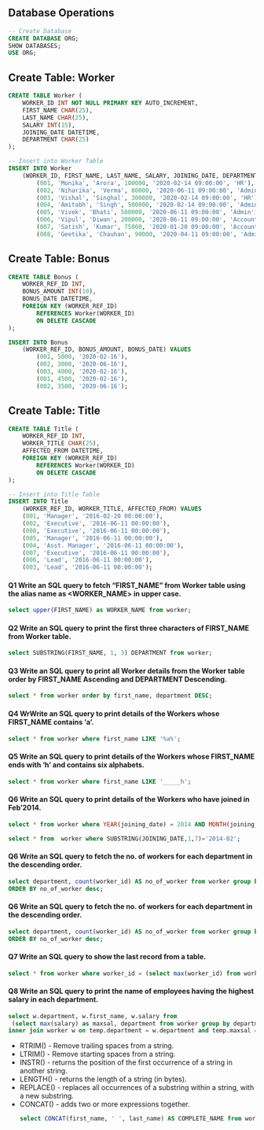 ## Database Operations

```sql
-- Create Database
CREATE DATABASE ORG;
SHOW DATABASES;
USE ORG;
```

## Create Table: Worker 

```sql
CREATE TABLE Worker (
    WORKER_ID INT NOT NULL PRIMARY KEY AUTO_INCREMENT,
    FIRST_NAME CHAR(25),
    LAST_NAME CHAR(25),
    SALARY INT(15),
    JOINING_DATE DATETIME,
    DEPARTMENT CHAR(25)
);

-- Insert into Worker Table
INSERT INTO Worker
    (WORKER_ID, FIRST_NAME, LAST_NAME, SALARY, JOINING_DATE, DEPARTMENT) VALUES
        (001, 'Monika', 'Arora', 100000, '2020-02-14 09:00:00', 'HR'),
        (002, 'Niharika', 'Verma', 80000, '2020-06-11 09:00:00', 'Admin'),
        (003, 'Vishal', 'Singhal', 300000, '2020-02-14 09:00:00', 'HR'),
        (004, 'Amitabh', 'Singh', 500000, '2020-02-14 09:00:00', 'Admin'),
        (005, 'Vivek', 'Bhati', 500000, '2020-06-11 09:00:00', 'Admin'),
        (006, 'Vipul', 'Diwan', 200000, '2020-06-11 09:00:00', 'Account'),
        (007, 'Satish', 'Kumar', 75000, '2020-01-20 09:00:00', 'Account'),
        (008, 'Geetika', 'Chauhan', 90000, '2020-04-11 09:00:00', 'Admin');
```

## Create Table: Bonus 

```sql
CREATE TABLE Bonus (
    WORKER_REF_ID INT,
    BONUS_AMOUNT INT(10),
    BONUS_DATE DATETIME,
    FOREIGN KEY (WORKER_REF_ID)
        REFERENCES Worker(WORKER_ID)
        ON DELETE CASCADE
);

INSERT INTO Bonus
    (WORKER_REF_ID, BONUS_AMOUNT, BONUS_DATE) VALUES
        (001, 5000, '2020-02-16'),
        (002, 3000, '2020-06-16'),
        (003, 4000, '2020-02-16'),
        (001, 4500, '2020-02-16'),
        (002, 3500, '2020-06-16');
``` 
## Create Table: Title
```sql
CREATE TABLE Title (
    WORKER_REF_ID INT,
    WORKER_TITLE CHAR(25),
    AFFECTED_FROM DATETIME,
    FOREIGN KEY (WORKER_REF_ID)
        REFERENCES Worker(WORKER_ID)
        ON DELETE CASCADE
);

-- Insert into Title Table
INSERT INTO Title
    (WORKER_REF_ID, WORKER_TITLE, AFFECTED_FROM) VALUES
    (001, 'Manager', '2016-02-20 00:00:00'),
    (002, 'Executive', '2016-06-11 00:00:00'),
    (008, 'Executive', '2016-06-11 00:00:00'),
    (005, 'Manager', '2016-06-11 00:00:00'),
    (004, 'Asst. Manager', '2016-06-11 00:00:00'),
    (007, 'Executive', '2016-06-11 00:00:00'),
    (006, 'Lead', '2016-06-11 00:00:00'),
    (003, 'Lead', '2016-06-11 00:00:00');
```
#### Q1 Write an SQL query to fetch “FIRST_NAME” from Worker table using the alias name as <WORKER_NAME> in upper case.
```sql
select upper(FIRST_NAME) as WORKER_NAME from worker;
```
#### Q2 Write an SQL query to print the first three characters of FIRST_NAME from Worker table.
```sql
select SUBSTRING(FIRST_NAME, 1, 3) DEPARTMENT from worker;
```
#### Q3 Write an SQL query to print all Worker details from the Worker table order by FIRST_NAME Ascending and DEPARTMENT Descending.
```sql
select * from worker order by first_name, department DESC;
```
#### Q4 WrWrite an SQL query to print details of the Workers whose FIRST_NAME contains ‘a’.
```sql
select * from worker where first_name LIKE '%a%';
```
#### Q5 Write an SQL query to print details of the Workers whose FIRST_NAME ends with ‘h’ and contains six alphabets.
```sql
select * from worker where first_name LIKE '_____h';
```
#### Q6 Write an SQL query to print details of the Workers who have joined in Feb’2014.
```sql
select * from worker where YEAR(joining_date) = 2014 AND MONTH(joining_date) = 02;
```
```sql
select * from  worker where SUBSTRING(JOINING_DATE,1,7)='2014-02';
```
#### Q6 Write an SQL query to fetch the no. of workers for each department in the descending order.
```sql
select department, count(worker_id) AS no_of_worker from worker group by department
ORDER BY no_of_worker desc;
``` 
#### Q6 Write an SQL query to fetch the no. of workers for each department in the descending order.
```sql
select department, count(worker_id) AS no_of_worker from worker group by department
ORDER BY no_of_worker desc;
``` 
#### Q7 Write an SQL query to show the last record from a table.

```sql
select * from worker where worker_id = (select max(worker_id) from worker);
``` 
#### Q8 Write an SQL query to print the name of employees having the highest salary in each department.

```sql
select w.department, w.first_name, w.salary from
 (select max(salary) as maxsal, department from worker group by department) temp
inner join worker w on temp.department = w.department and temp.maxsal = w.salary;
``` 

- RTRIM() - Remove trailing spaces from a string.
- LTRIM() - Remove starting spaces from a string.
- INSTR() - returns the position of the first occurrence of a string in another string.
- LENGTH() - returns the length of a string (in bytes).
- REPLACE() - replaces all occurrences of a substring within a string, with a new substring.
- CONCAT() - adds two or more expressions together.
    ```sql
    select CONCAT(first_name, ' ', last_name) AS COMPLETE_NAME from worker;
    ```